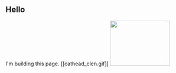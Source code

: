 ## Hello

I'm building this page.
[[cathead_clen.gif]]
<img src="cathead_clen.gif" height="122" width="162">
